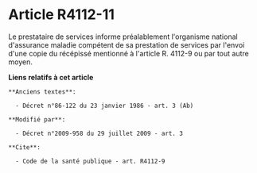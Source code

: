 # Article R4112-11

Le prestataire de services informe préalablement l'organisme national d'assurance maladie compétent de sa prestation de
services par l'envoi d'une copie du récépissé mentionné à l'article R. 4112-9 ou par tout autre moyen.

**Liens relatifs à cet article**

	**Anciens textes**:

	  - Décret n°86-122 du 23 janvier 1986 - art. 3 (Ab)

	**Modifié par**:

	  - Décret n°2009-958 du 29 juillet 2009 - art. 3

	**Cite**:

	  - Code de la santé publique - art. R4112-9
